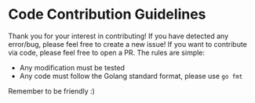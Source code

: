 # Code Contribution Guidelines

Thank you for your interest in contributing! If you have detected any error/bug, please feel free to create a new issue! If you want to contribute via code, please feel free to open a PR. The rules are simple:
- Any modification must be tested
- Any code must follow the Golang standard format, please use `go fmt`

Remember to be friendly :)